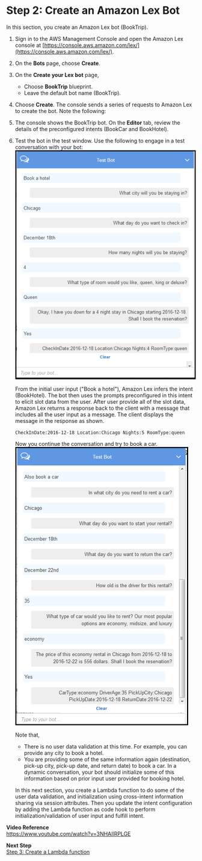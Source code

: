 # Step 2: Create an Amazon Lex Bot

In this section, you create an Amazon Lex bot (BookTrip). 

1. Sign in to the AWS Management Console and open the Amazon Lex console at [https://console.aws.amazon.com/lex/](https://console.aws.amazon.com/lex/).

1. On the **Bots** page, choose **Create**.

1. On the **Create your Lex bot** page, 
   + Choose **BookTrip** blueprint.
   + Leave the default bot name (BookTrip).

1. Choose **Create**. The console sends a series of requests to Amazon Lex to create the bot. Note the following:

1. The console shows the BookTrip bot. On the **Editor** tab, review the details of the preconfigured intents (BookCar and BookHotel).

1. Test the bot in the test window. Use the following to engage in a test conversation with your bot:   
![](../images/book-trip-no-lambda-10.png)

   From the initial user input ("Book a hotel"), Amazon Lex infers the intent (BookHotel). The bot then uses the prompts preconfigured in this intent to elicit slot data from the user. After user provide all of the slot data, Amazon Lex returns a response back to the client with a message that includes all the user input as a message. The client displays the message in the response as shown. 

   ```
   CheckInDate:2016-12-18 Location:Chicago Nights:5 RoomType:queen
   ```

   Now you continue the conversation and try to book a car.   
![](../images/book-trip-no-lambda-20.png)

   Note that, 
   + There is no user data validation at this time. For example, you can provide any city to book a hotel.
   + You are providing some of the same information again (destination, pick-up city, pick-up date, and return date) to book a car. In a dynamic conversation, your bot should initialize some of this information based on prior input user provided for booking hotel. 

   In this next section, you create a Lambda function to do some of the user data validation, and initialization using cross-intent information sharing via session attributes. Then you update the intent configuration by adding the Lambda function as code hook to perform initialization/validation of user input and fulfill intent.

  
**Video Reference**  
https://www.youtube.com/watch?v=3NHAIlRPLGE

**Next Step**  
[Step 3: Create a Lambda function](ex3-step3.md)
